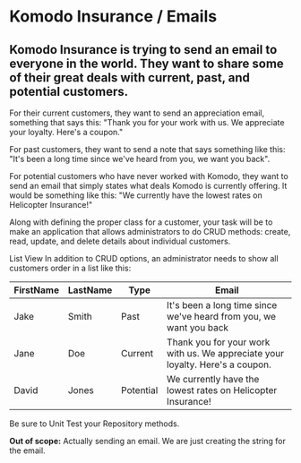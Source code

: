 
# Komodo Insurance / Emails

## Komodo Insurance is trying to send an email to everyone in the world. They want to share some of their great deals with current, past, and potential customers.  

For their current customers, they want to send an appreciation email, something that says this:
"Thank you for your work with us. We appreciate your loyalty. Here's a coupon."

For past customers, they want to send a note that says something like this:
"It's been a long time since we've heard from you, we want you back".

For potential customers who have never worked with Komodo, they want to send an email
that simply states what deals Komodo is currently offering. It would be something like this:
"We currently have the lowest rates on Helicopter Insurance!"

Along with defining the proper class for a customer, your task will be to make 
an application that allows administrators to do CRUD methods: create, read, update, and delete
details about individual customers. 

List View
In addition to CRUD options, an administrator needs to show all customers order in a list like this:

| FirstName | LastName | Type | Email |
|-----------| -------- | ---- | ----- |
| Jake      | Smith    | Past | It's been a long time since we've heard from you, we want you back  |
| Jane      | Doe      | Current | Thank you for your work with us. We appreciate your loyalty. Here's a coupon. |
| David     | Jones    | Potential | We currently have the lowest rates on Helicopter Insurance! |

Be sure to Unit Test your Repository methods.

**Out of scope:** Actually sending an email. We are just creating the string for the email.